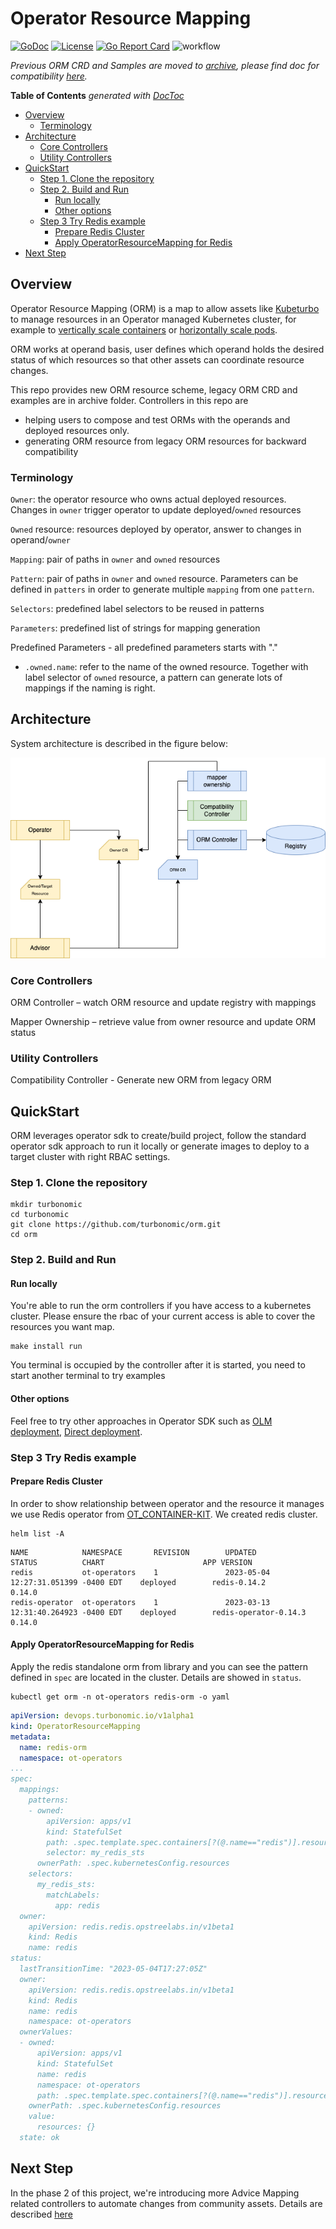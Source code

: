 # Operator Resource Mapping
[![GoDoc](https://godoc.org/github.com/turbonomic/orm?status.svg)](https://godoc.org/github.com/turbonomic/orm)
[![License](https://img.shields.io/:license-apache-blue.svg)](http://www.apache.org/licenses/LICENSE-2.0.html)
[![Go Report Card](https://goreportcard.com/badge/github.com/turbonomic/orm)](https://goreportcard.com/report/github.com/turbonomic/orm)
![workflow](https://github.com/turbonomic/orm/actions/workflows/go.yaml/badge.svg)

<em>Previous ORM CRD and Samples are moved to [archive](./archive/), please find doc for compatibility [here](./docs/compatibility.md).</em>


<!-- START doctoc generated TOC please keep comment here to allow auto update -->
<!-- DON'T EDIT THIS SECTION, INSTEAD RE-RUN doctoc TO UPDATE -->
**Table of Contents**  *generated with [DocToc](https://github.com/thlorenz/doctoc)*

- [Overview](#overview)
  - [Terminology](#terminology)
- [Architecture](#architecture)
  - [Core Controllers](#core-controllers)
  - [Utility Controllers](#utility-controllers)
- [QuickStart](#quickstart)
  - [Step 1. Clone the repository](#step-1-clone-the-repository)
  - [Step 2. Build and Run](#step-2-build-and-run)
    - [Run locally](#run-locally)
    - [Other options](#other-options)
  - [Step 3 Try Redis example](#step-3-try-redis-example)
    - [Prepare Redis Cluster](#prepare-redis-cluster)
    - [Apply OperatorResourceMapping for Redis](#apply-operatorresourcemapping-for-redis)
- [Next Step](#next-step)

<!-- END doctoc generated TOC please keep comment here to allow auto update -->

## Overview

Operator Resource Mapping (ORM) is a map to allow assets like [Kubeturbo](https://github.com/turbonomic/kubeturbo/wiki) to manage resources in an Operator managed Kubernetes cluster, for example to [vertically scale containers](https://github.com/turbonomic/kubeturbo/wiki/Action-Details#resizing-vertical-scaling-of-containerized-workloads) or [horizontally scale pods](https://github.com/turbonomic/kubeturbo/wiki/Action-Details#slo-horizontal-scaling-private-preview).

ORM works at operand basis, user defines which operand holds the desired status of which resources so that other assets can coordinate resource changes. 

This repo provides new ORM resource scheme, legacy ORM CRD and examples are in archive folder. Controllers in this repo are 

- helping users to compose and test ORMs with the operands and deployed resources only.
- generating ORM resource from legacy ORM resources for backward compatibility

### Terminology

`Owner`: the operator resource who owns actual deployed resources. Changes in `owner` trigger operator to update deployed/`owned` resources

`Owned` resource: resources deployed by operator, answer to changes in operand/`owner`

`Mapping`: pair of paths in `owner` and `owned` resources

`Pattern`: pair of paths in `owner` and `owned` resource. Parameters can be defined in `patters` in order to generate multiple `mapping` from one `pattern`.

`Selectors`: predefined label selectors to be reused in patterns

`Parameters`: predefined list of strings for mapping generation

Predefined Parameters - all predefined parameters starts with "."

 - `.owned.name`: refer to the name of the owned resource. Together with label selector of `owned` resource, a pattern can generate lots of mappings if the naming is right.

## Architecture

System architecture is described in the figure below:

![image](./docs/images/arch-p1.png)

### Core Controllers

ORM Controller – watch ORM resource and update registry with mappings

Mapper Ownership – retrieve value from owner resource and update ORM status

### Utility Controllers

Compatibility Controller - Generate new ORM from legacy ORM


## QuickStart

ORM leverages operator sdk to create/build project, follow the standard operator sdk approach to run it locally or generate images to deploy to a target cluster with right RBAC settings. 

### Step 1. Clone the repository

```script
mkdir turbonomic
cd turbonomic
git clone https://github.com/turbonomic/orm.git
cd orm
```

### Step 2. Build and Run

#### Run locally

You're able to run the orm controllers if you have access to a kubernetes cluster. Please ensure the rbac of your current access is able to cover the resources you want map.

```shell
make install run
```

You terminal is occupied by the controller after it is started, you need to start another terminal to try examples

#### Other options

Feel free to try other approaches in Operator SDK such as [OLM deployment](https://master.sdk.operatorframework.io/docs/building-operators/golang/quickstart/#olm-deployment), [Direct deployment](https://master.sdk.operatorframework.io/docs/building-operators/golang/quickstart/#direct-deployment).

### Step 3 Try Redis example

#### Prepare Redis Cluster

In order to show relationship between operator and the resource it manages we use Redis operator from [OT_CONTAINER-KIT](https://github.com/OT-CONTAINER-KIT/redis-operator#quickstart). We created redis cluster.

```shell
helm list -A
```

```
NAME            NAMESPACE       REVISION        UPDATED                                 STATUS          CHART                      APP VERSION
redis           ot-operators    1               2023-05-04 12:27:31.051399 -0400 EDT    deployed        redis-0.14.2           0.14.0     
redis-operator  ot-operators    1               2023-03-13 12:31:40.264923 -0400 EDT    deployed        redis-operator-0.14.3      0.14.0     
```

#### Apply OperatorResourceMapping for Redis

Apply the redis standalone orm from library and you can see the pattern defined in `spec` are located in the cluster. Details are showed in `status`.

```shell
kubectl get orm -n ot-operators redis-orm -o yaml
```

```yaml
apiVersion: devops.turbonomic.io/v1alpha1
kind: OperatorResourceMapping
metadata:
  name: redis-orm
  namespace: ot-operators
...
spec:
  mappings:
    patterns:
    - owned:
        apiVersion: apps/v1
        kind: StatefulSet
        path: .spec.template.spec.containers[?(@.name=="redis")].resources
        selector: my_redis_sts
      ownerPath: .spec.kubernetesConfig.resources
    selectors:
      my_redis_sts:
        matchLabels:
          app: redis
  owner:
    apiVersion: redis.redis.opstreelabs.in/v1beta1
    kind: Redis
    name: redis
status:
  lastTransitionTime: "2023-05-04T17:27:05Z"
  owner:
    apiVersion: redis.redis.opstreelabs.in/v1beta1
    kind: Redis
    name: redis
    namespace: ot-operators
  ownerValues:
  - owned:
      apiVersion: apps/v1
      kind: StatefulSet
      name: redis
      namespace: ot-operators
      path: .spec.template.spec.containers[?(@.name=="redis")].resources
    ownerPath: .spec.kubernetesConfig.resources
    value:
      resources: {}
  state: ok
```

## Next Step

In the phase 2 of this project, we're introducing more Advice Mapping related controllers to automate changes from community assets. Details are described [here](./docs/p2/README.md)